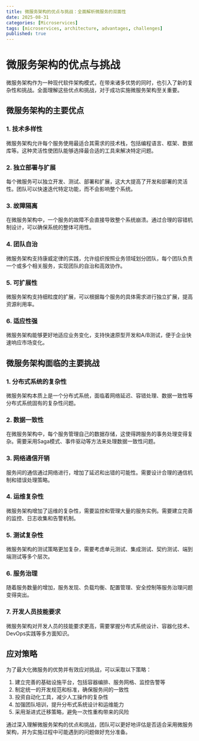 ```yaml
---
title: 微服务架构的优点与挑战：全面解析微服务的双面性
date: 2025-08-31
categories: [Microservices]
tags: [microservices, architecture, advantages, challenges]
published: true
---
```


# 微服务架构的优点与挑战

微服务架构作为一种现代软件架构模式，在带来诸多优势的同时，也引入了新的复杂性和挑战。全面理解这些优点和挑战，对于成功实施微服务架构至关重要。

## 微服务架构的主要优点

### 1. 技术多样性
微服务架构允许每个服务使用最适合其需求的技术栈，包括编程语言、框架、数据库等。这种灵活性使团队能够选择最合适的工具来解决特定问题。

### 2. 独立部署与扩展
每个微服务可以独立开发、测试、部署和扩展，这大大提高了开发和部署的灵活性。团队可以快速迭代特定功能，而不会影响整个系统。

### 3. 故障隔离
在微服务架构中，一个服务的故障不会直接导致整个系统崩溃。通过合理的容错机制设计，可以确保系统的整体可用性。

### 4. 团队自治
微服务架构支持康威定律的实践，允许组织按照业务领域划分团队，每个团队负责一个或多个相关服务，实现团队的自治和高效协作。

### 5. 可扩展性
微服务架构支持细粒度的扩展，可以根据每个服务的具体需求进行独立扩展，提高资源利用率。

### 6. 适应性强
微服务架构能够更好地适应业务变化，支持快速原型开发和A/B测试，便于企业快速响应市场变化。

## 微服务架构面临的主要挑战

### 1. 分布式系统的复杂性
微服务架构本质上是一个分布式系统，面临着网络延迟、容错处理、数据一致性等分布式系统固有的复杂性问题。

### 2. 数据一致性
在微服务架构中，每个服务管理自己的数据存储，这使得跨服务的事务处理变得复杂。需要采用Saga模式、事件驱动等方法来处理数据一致性问题。

### 3. 网络通信开销
服务间的通信通过网络进行，增加了延迟和出错的可能性。需要设计合理的通信机制和错误处理策略。

### 4. 运维复杂性
微服务架构增加了运维的复杂性，需要监控和管理大量的服务实例。需要建立完善的监控、日志收集和告警机制。

### 5. 测试复杂性
微服务架构的测试策略更加复杂，需要考虑单元测试、集成测试、契约测试、端到端测试等多个层次。

### 6. 服务治理
随着服务数量的增加，服务发现、负载均衡、配置管理、安全控制等服务治理问题变得突出。

### 7. 开发人员技能要求
微服务架构对开发人员的技能要求更高，需要掌握分布式系统设计、容器化技术、DevOps实践等多方面知识。

## 应对策略

为了最大化微服务的优势并有效应对挑战，可以采取以下策略：

1. 建立完善的基础设施平台，包括容器编排、服务网格、监控告警等
2. 制定统一的开发规范和标准，确保服务间的一致性
3. 投资自动化工具，减少人工操作的复杂性
4. 加强团队培训，提升分布式系统设计和运维能力
5. 采用渐进式迁移策略，避免一次性重构带来的风险

通过深入理解微服务架构的优点和挑战，团队可以更好地评估是否适合采用微服务架构，并为实施过程中可能遇到的问题做好充分准备。